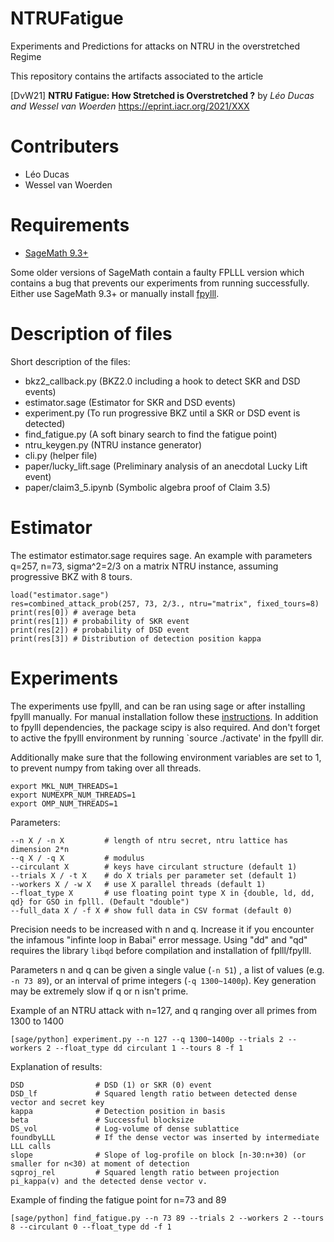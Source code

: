# NTRUFatigue
Experiments and Predictions for attacks on NTRU in the overstretched Regime


This repository contains the artifacts associated to the article

[DvW21] **NTRU Fatigue: How Stretched is Overstretched ?**
by _Léo Ducas and Wessel van Woerden_
https://eprint.iacr.org/2021/XXX

# Contributers

* Léo Ducas
* Wessel van Woerden

# Requirements

* [SageMath 9.3+](https://www.sagemath.org/)

Some older versions of SageMath contain a faulty FPLLL version which contains a bug that prevents our experiments from running successfully. Either use SageMath 9.3+ or manually install [fpylll](https://github.com/fplll/fpylll).

# Description of files
Short description of the files:
* bkz2_callback.py (BKZ2.0 including a hook to detect SKR and DSD events)
* estimator.sage (Estimator for SKR and DSD events)
* experiment.py (To run progressive BKZ until a SKR or DSD event is detected)
* find_fatigue.py (A soft binary search to find the fatigue point)
* ntru_keygen.py (NTRU instance generator)
* cli.py (helper file)
* paper/lucky_lift.sage (Preliminary analysis of an anecdotal Lucky Lift event)
* paper/claim3_5.ipynb (Symbolic algebra proof of Claim 3.5) 

# Estimator
The estimator estimator.sage requires sage. An example with parameters q=257, n=73, sigma^2=2/3 on a matrix NTRU instance, assuming progressive BKZ with 8 tours.
```
load("estimator.sage")
res=combined_attack_prob(257, 73, 2/3., ntru="matrix", fixed_tours=8)
print(res[0]) # average beta
print(res[1]) # probability of SKR event
print(res[2]) # probability of DSD event
print(res[3]) # Distribution of detection position kappa
```

# Experiments
The experiments use fpylll, and can be ran using sage or after installing fpylll manually.
For manual installation follow these [instructions](https://github.com/fplll/fpylll).
In addition to fpylll dependencies, the package scipy is also required.
And don't forget to active the fpylll environment by running `source ./activate' in the fpylll dir.

Additionally make sure that the following environment variables are set to 1, to prevent numpy from taking over all threads.

```
export MKL_NUM_THREADS=1
export NUMEXPR_NUM_THREADS=1
export OMP_NUM_THREADS=1
```

Parameters:
```
--n X / -n X         # length of ntru secret, ntru lattice has dimension 2*n
--q X / -q X         # modulus
--circulant X        # keys have circulant structure (default 1)
--trials X / -t X    # do X trials per parameter set (default 1)
--workers X / -w X   # use X parallel threads (default 1)
--float_type X       # use floating point type X in {double, ld, dd, qd} for GSO in fplll. (Default "double")
--full_data X / -f X # show full data in CSV format (default 0)
```
Precision needs to be increased with n and q. Increase it if you encounter the infamous "infinte loop in Babai" error message. Using "dd" and "qd" requires the library `libqd` before compilation and installation of fplll/fpylll.

Parameters n and q can be given a single value (`-n 51`) , a list of values (e.g. `-n 73 89`), or an interval of prime integers (`-q 1300~1400p`). Key generation may be extremely slow if q or n isn't prime.


Example of an NTRU attack with n=127, and q ranging over all primes from 1300 to 1400
```
[sage/python] experiment.py --n 127 --q 1300~1400p --trials 2 --workers 2 --float_type dd circulant 1 --tours 8 -f 1
```

Explanation of results:
```
DSD                # DSD (1) or SKR (0) event
DSD_lf             # Squared length ratio between detected dense vector and secret key
kappa              # Detection position in basis
beta               # Successful blocksize
DS_vol             # Log-volume of dense sublattice
foundbyLLL         # If the dense vector was inserted by intermediate LLL calls
slope              # Slope of log-profile on block [n-30:n+30) (or smaller for n<30) at moment of detection
sqproj_rel         # Squared length ratio between projection pi_kappa(v) and the detected dense vector v.
```

Example of finding the fatigue point for n=73 and 89
```
[sage/python] find_fatigue.py --n 73 89 --trials 2 --workers 2 --tours 8 --circulant 0 --float_type dd -f 1
```
